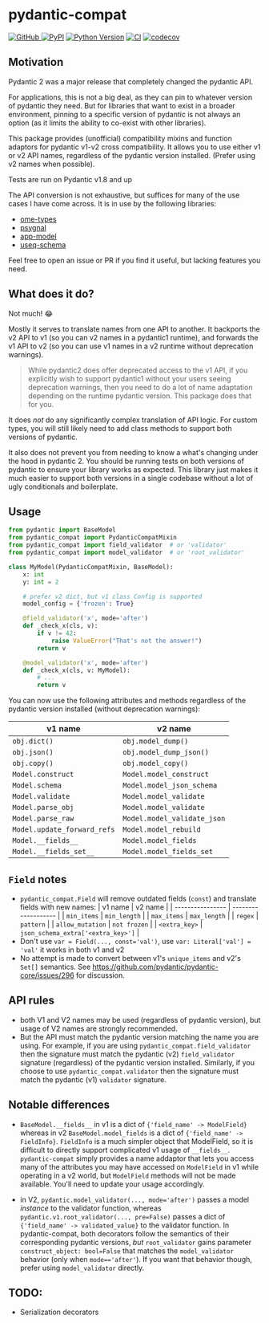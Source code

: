 # pydantic-compat

[![GitHub](https://img.shields.io/github/license/pyapp-kit/pydantic-compat)
](https://github.com/pyapp-kit/pydantic-compat/raw/main/LICENSE)
[![PyPI](https://img.shields.io/pypi/v/pydantic-compat.svg?color=green)](https://pypi.org/project/pydantic-compat)
[![Python Version](https://img.shields.io/pypi/pyversions/pydantic-compat.svg?color=green)](https://python.org)
[![CI](https://github.com/pyapp-kit/pydantic-compat/actions/workflows/ci.yml/badge.svg)](https://github.com/pyapp-kit/pydantic-compat/actions/workflows/ci.yml)
[![codecov](https://codecov.io/gh/pyapp-kit/pydantic-compat/branch/main/graph/badge.svg)](https://codecov.io/gh/pyapp-kit/pydantic-compat)

## Motivation

Pydantic 2 was a major release that completely changed the pydantic API.

For applications, this is not a big deal, as they can pin to whatever version of
pydantic they need. But for libraries that want to exist in a broader
environment, pinning to a specific version of pydantic is not always an option
(as it limits the ability to co-exist with other libraries).

This package provides (unofficial) compatibility mixins and function adaptors for pydantic
v1-v2 cross compatibility. It allows you to use either v1 or v2 API names,
regardless of the pydantic version installed. (Prefer using v2 names when possible).

Tests are run on Pydantic v1.8 and up

The API conversion is not exhaustive, but suffices for many of the use cases
I have come across. It is in use by the following libraries:

- [ome-types](https://github.com/tlambert03/ome-types)
- [psygnal](https://github.com/pyapp-kit/psygnal)
- [app-model](https://github.com/pyapp-kit/app-model)
- [useq-schema](https://github.com/pymmcore-plus/useq-schema)

Feel free to open an issue or PR if you find it useful, but lacking features
you need.

## What does it do?

Not much! :joy:

Mostly it serves to translate names from one API to another. It backports
the v2 API to v1 (so you can v2 names in a pydantic1 runtime),
and forwards the v1 API to v2 (so you can use v1 names in a v2 runtime
without deprecation warnings).

> While pydantic2 does offer deprecated access to the v1 API, if you explicitly
> wish to support pydantic1 without your users seeing deprecation warnings,
> then you need to do a lot of name adaptation depending on the runtime
> pydantic version. This package does that for you.

It does _not_ do any significantly complex translation of API logic.
For custom types, you will still likely need to add class methods to
support both versions of pydantic.

It also does not prevent you from needing to know a what's changing
under the hood in pydantic 2. You should be running tests on both
versions of pydantic to ensure your library works as expected. This
library just makes it much easier to support both versions in a single
codebase without a lot of ugly conditionals and boilerplate.

## Usage

```py
from pydantic import BaseModel
from pydantic_compat import PydanticCompatMixin
from pydantic_compat import field_validator  # or 'validator'
from pydantic_compat import model_validator  # or 'root_validator'

class MyModel(PydanticCompatMixin, BaseModel):
    x: int
    y: int = 2

    # prefer v2 dict, but v1 class Config is supported
    model_config = {'frozen': True}

    @field_validator('x', mode='after')
    def _check_x(cls, v):
        if v != 42:
            raise ValueError("That's not the answer!")
        return v

    @model_validator('x', mode='after')
    def _check_x(cls, v: MyModel):
        # ...
        return v
```

You can now use the following attributes and methods regardless of the
pydantic version installed (without deprecation warnings):

| v1 name                     | v2 name                     |
| --------------------------- | --------------------------- |
| `obj.dict()`                | `obj.model_dump()`          |
| `obj.json()`                | `obj.model_dump_json()`     |
| `obj.copy()`                | `obj.model_copy()`          |
| `Model.construct`           | `Model.model_construct`     |
| `Model.schema`              | `Model.model_json_schema`   |
| `Model.validate`            | `Model.model_validate`      |
| `Model.parse_obj`           | `Model.model_validate`      |
| `Model.parse_raw`           | `Model.model_validate_json` |
| `Model.update_forward_refs` | `Model.model_rebuild`       |
| `Model.__fields__`          | `Model.model_fields`        |
| `Model.__fields_set__`      | `Model.model_fields_set`    |


## `Field` notes

- `pydantic_compat.Field` will remove outdated fields (`const`) and translate
  fields with new names:
  | v1 name          | v2 name             |
  | ---------------- | ------------------- |
  | `min_items`      | `min_length`        |
  | `max_items`      | `max_length`        |
  | `regex`          | `pattern`           |
  | `allow_mutation` | `not frozen`        |
  | `<extra_key>`       | `json_schema_extra['<extra_key>']` |
- Don't use `var = Field(..., const='val')`, use `var: Literal['val'] = 'val'`
  it works in both v1 and v2
- No attempt is made to convert between v1's `unique_items` and v2's `Set[]`
  semantics. See <https://github.com/pydantic/pydantic-core/issues/296> for
  discussion.

## API rules

- both V1 and V2 names may be used (regardless of pydantic version), but
  usage of V2 names are strongly recommended.
- But the API must match the pydantic version matching the name you are using.
  For example, if you are using `pydantic_compat.field_validator` then the
  signature must match the pydantic (v2) `field_validator` signature (regardless)
  of the pydantic version installed. Similarly, if you choose to use
  `pydantic_compat.validator` then the signature must match the pydantic
  (v1) `validator` signature.

## Notable differences

- `BaseModel.__fields__` in v1 is a dict of `{'field_name' -> ModelField}`
  whereas in v2 `BaseModel.model_fields` is a dict of `{'field_name' ->
FieldInfo}`. `FieldInfo` is a much simpler object that ModelField, so it is
  difficult to directly support complicated v1 usage of `__fields__`.
  `pydantic-compat` simply provides a name addaptor that lets you access many of
  the attributes you may have accessed on `ModelField` in v1 while operating in
  a v2 world, but `ModelField` methods will not be made available. You'll need
  to update your usage accordingly.

- in V2, `pydantic.model_validator(..., mode='after')` passes a model _instance_
  to the validator function, whereas `pydantic.v1.root_validator(...,
pre=False)` passes a dict of `{'field_name' -> validated_value}` to the
  validator function. In pydantic-compat, both decorators follow the semantics
  of their corresponding pydantic versions, _but_ `root_validator` gains
  parameter `construct_object: bool=False` that matches the `model_validator`
  behavior (only when `mode=='after'`). If you want that behavior though, prefer
  using `model_validator` directly.

## TODO:

- Serialization decorators
